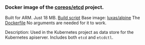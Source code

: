 ### Docker image of the [coreos/etcd](https://github.com/coreos/etcd) project.

Built for ARM.
Just 18 MB.
[Build script](https://github.com/luxas/kubernetes-on-arm/blob/master/images/kubernetesonarm/build/inbuild.sh)
Base image: [luxas/alpine](https://hub.docker.com/r/luxas/alpine)
The [Dockerfile](https://github.com/luxas/kubernetes-on-arm/blob/master/images/kubernetesonarm/etcd/Dockerfile)
No arguments are needed for it to work.


Description: 
Used in the Kubernetes project as data store for the Kubernetes apiserver.
Includes both `etcd` and `etcdctl`.
